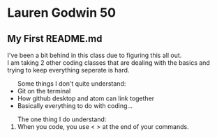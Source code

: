 <h1> Lauren Godwin 50</h1>
<h2>My First README.md</h2>
<p>I've been a bit behind in this class due to figuring this all out.<br> I am taking 2 other coding classes that are dealing with the basics and trying to keep everything seperate is hard.</p>
<p><ul>Some things I don't quite understand:
<li>Git on the terminal</li>
<li>How github desktop and atom can link together</li>
<li>Basically everything to do with coding...</li></ul></p>
<p><ol>The one thing I do understand:<br>
<li>When you code, you use < > at the end of your commands.</li></ol>
